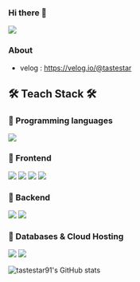 ### Hi there 👋

<img src="https://capsule-render.vercel.app/api?type=wave&color=auto&height=300&section=header&text=Welcome&fontSize=90" />

### About
- velog : <https://velog.io/@tastestar>


## 🛠 Teach Stack 🛠

### 📍 Programming languages
<img src="https://img.shields.io/badge/JavaScript-F7DF1E?style=flat-square&logo=JavaScript&logoColor=white"/>

### 📍 Frontend
<img src="https://img.shields.io/badge/HTML5-E34F26?style=flat-square&logo=HTML5&logoColor=white"/>
<img src="https://img.shields.io/badge/CSS-1572B6?style=flat-square&logo=CSS&logoColor=white"/>
<img src="https://img.shields.io/badge/React-61DAFB?style=flat-square&logo=React&logoColor=white"/>
<img src="https://img.shields.io/badge/Redux-764ABC?style=flat-square&logo=Redux&logoColor=white"/>

### 📍 Backend

<img src="https://img.shields.io/badge/Node.js-339933?style=flat-square&logo=Node.js&logoColor=white"/>
<img src="https://img.shields.io/badge/Express-000000?style=flat-square&logo=Express&logoColor=white"/>

### 📍 Databases & Cloud Hosting
<img src="https://img.shields.io/badge/MySQL-4479A1?style=flat-square&logo=MySQL&logoColor=white"/> 

<img src="https://img.shields.io/badge/Amazon AWS-232F3E?style=flat-square&logo=Amazon%20AWS&logoColor=white"/>



![tastestar91's GitHub stats](https://github-readme-stats.vercel.app/api?username=tastestar91&hide=contribs,prs)
